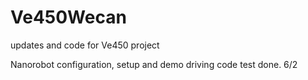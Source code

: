 # Ve450Wecan
updates and code for Ve450 project

Nanorobot configuration, setup and demo driving code test done. 6/2
